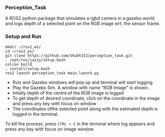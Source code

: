### Perception_Task

A ROS2 python package that simulates a rgbd camera in a gazebo world and logs depth of a selected point on the RGB image wrt. the sensor frame.

### Setup and Run

```
mkdir ~/ros2_ws/
cd ~/ros2_ws/
git clone https://github.com/Shubh152/perception_task.git
. /opt/ros/jazzy/setup.bash
colcon build
. install/setup.bash
ros2 launch perception_task main.launch.py
```

- Rviz and Gazebo windows will pop up and terminal will start logging.
- Play the Gazebo Sim. A window with name "RGB Image" is shown.
- Intially depth of the centre of the RGB image is logged
- To get depth of desired coordinate, click on the coordinate in the image and press any key with focus on window
- The coordinates ofthe selected point along with the estimated depth is logged in the terminal.

To kill the process, press `CTRL + C` in the terminal where log appears and press any key with focus on image window
